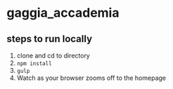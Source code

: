 # gaggia_accademia

## steps to run locally
1. clone and cd to directory
2. `npm install`
3. `gulp`
4. Watch as your browser zooms off to the homepage